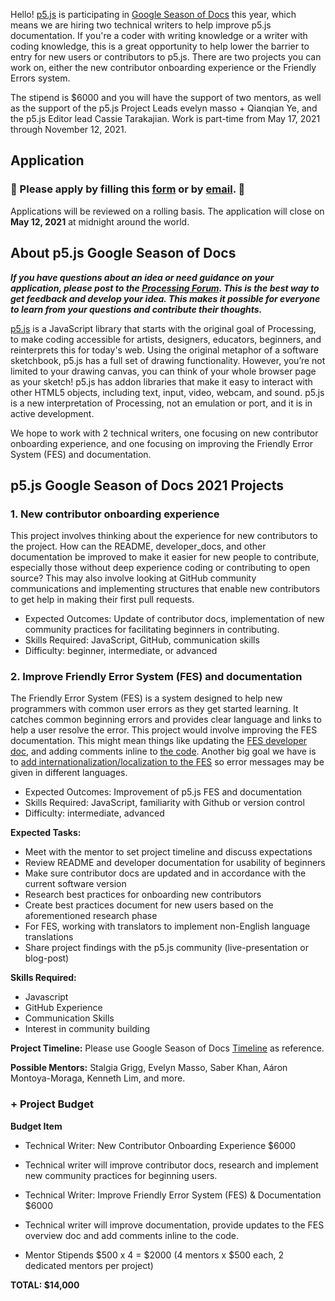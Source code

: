 Hello! [p5.js](http://p5js.org) is participating in [Google Season of Docs](https://developers.google.com/season-of-docs/) this year, which means we are hiring two technical writers to help improve p5.js documentation. If you're a coder with writing knowledge or a writer with coding knowledge, this is a great opportunity to help lower the barrier to entry for new users or contributors to p5.js. There are two projects you can work on, either the new contributor onboarding experience or the Friendly Errors system.

The stipend is $6000 and you will have the support of two mentors, as well as the support of the p5.js Project Leads evelyn masso + Qianqian Ye, and the p5.js Editor lead Cassie Tarakajian. Work is part-time from May 17, 2021 through November 12, 2021.


## Application

### 🌸 Please apply by filling this [form](https://forms.gle/166bmTCiWkBrkojv5) or by [email](https://github.com/processing/p5.js/wiki/Google-Season-of-Docs-Apply-by-Email-Instructions). 🌸 

Applications will be reviewed on a rolling basis. The application will close on **May 12, 2021** at midnight around the world.



## About p5.js Google Season of Docs

_**If you have questions about an idea or need guidance on your application, please post to the [Processing Forum](https://discourse.processing.org/c/p5js). This is the best way to get feedback and develop your idea. This makes it possible for everyone to learn from your questions and contribute their thoughts.**_

[p5.js](http://p5js.org) is a JavaScript library that starts with the original goal of Processing, to make coding accessible for artists, designers, educators, beginners, and reinterprets this for today's web. Using the original metaphor of a software sketchbook, p5.js has a full set of drawing functionality. However, you’re not limited to your drawing canvas, you can think of your whole browser page as your sketch! p5.js has addon libraries that make it easy to interact with other HTML5 objects, including text, input, video, webcam, and sound. p5.js is a new interpretation of Processing, not an emulation or port, and it is in active development. 

We hope to work with 2 technical writers, one focusing on new contributor onboarding experience, and one focusing on improving the Friendly Error System (FES) and documentation.



## p5.js Google Season of Docs 2021 Projects

### 1. New contributor onboarding experience
This project involves thinking about the experience for new contributors to the project. How can the README, developer_docs, and other documentation be improved to make it easier for new people to contribute, especially those without deep experience coding or contributing to open source? This may also involve looking at GitHub community communications and implementing structures that enable new contributors to get help in making their first pull requests.
* Expected Outcomes: Update of contributor docs, implementation of new community practices for facilitating beginners in contributing.
* Skills Required: JavaScript, GitHub, communication skills
* Difficulty: beginner, intermediate, or advanced

### 2. Improve Friendly Error System (FES) and documentation
The Friendly Error System (FES) is a system designed to help new programmers with common user errors as they get started learning. It catches common beginning errors and provides clear language and links to help a user resolve the error. This project would involve improving the FES documentation. This might mean things like updating the [FES developer doc](https://github.com/processing/p5.js/blob/main/contributor_docs/friendly_error_system.md), and adding comments inline to [the code](https://github.com/processing/p5.js/tree/main/src/core/friendly_errors). Another big goal we have is to [add internationalization/localization to the FES](https://github.com/processing/p5.js/issues/3390) so error messages may be given in different languages.
* Expected Outcomes: Improvement of p5.js FES and documentation
* Skills Required: JavaScript, familiarity with Github or version control
* Difficulty: intermediate, advanced

**Expected Tasks:** 
* Meet with the mentor to set project timeline and discuss expectations
* Review README and developer documentation for usability of beginners 
* Make sure contributor docs are updated and in accordance with the current software version
* Research best practices for onboarding new contributors
* Create best practices document for new users based on the aforementioned research phase
* For FES, working with translators to implement non-English language translations
* Share project findings with the p5.js community (live-presentation or blog-post)


**Skills Required:** 
* Javascript
* GitHub Experience
* Communication Skills
* Interest in community building

**Project Timeline:** 
Please use Google Season of Docs [Timeline](https://developers.google.com/season-of-docs/docs/timeline) as reference.

**Possible Mentors:** 
Stalgia Grigg, Evelyn Masso, Saber Khan, Aáron Montoya-Moraga, Kenneth Lim, and more.


### + Project Budget

**Budget Item**
* Technical Writer: New Contributor Onboarding Experience $6000
- Technical writer will improve contributor docs, research and implement new community practices for beginning users.

* Technical Writer: Improve Friendly Error System (FES) & Documentation $6000
- Technical writer will improve documentation, provide updates to the FES overview doc and add comments inline to the code.

* Mentor Stipends $500 x 4 = $2000 (4 mentors x $500 each, 2 dedicated mentors per project)

**TOTAL: $14,000** 

